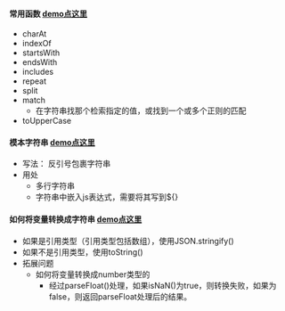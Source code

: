 #### 常用函数  [demo点这里](https://github.com/baoendemao/javascript-summary/tree/master/demos/demo-string/string-1.js) 
* charAt
* indexOf
* startsWith
* endsWith
* includes
* repeat
* split
* match
    * 在字符串找那个检索指定的值，或找到一个或多个正则的匹配
* toUpperCase
#### 模本字符串  [demo点这里](https://github.com/baoendemao/javascript-summary/tree/master/demos/demo-string/string-2.js) 
* 写法： 反引号包裹字符串
* 用处
    * 多行字符串
    * 字符串中嵌入js表达式，需要将其写到${}
#### 如何将变量转换成字符串  [demo点这里](https://github.com/baoendemao/javascript-summary/tree/master/demos/demo-string/string-3.js) 
* 如果是引用类型（引用类型包括数组），使用JSON.stringify()
* 如果不是引用类型，使用toString()
* 拓展问题
    * 如何将变量转换成number类型的
        * 经过parseFloat()处理，如果isNaN()为true，则转换失败，如果为false，则返回parseFloat处理后的结果。
